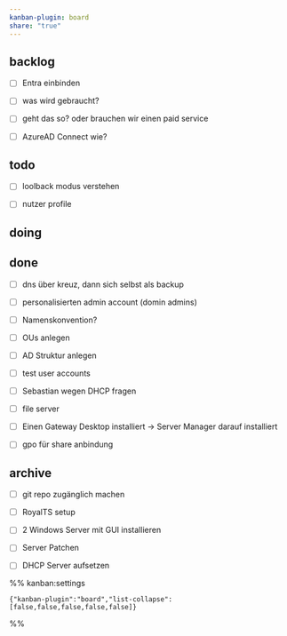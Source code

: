 ```yaml
---
kanban-plugin: board
share: "true"
---
```


## backlog

- [ ] Entra einbinden
- [ ] was wird gebraucht?
- [ ] geht das so? oder brauchen wir einen paid service
- [ ] AzureAD Connect wie?


## todo

- [ ] loolback modus verstehen
- [ ] nutzer profile


## doing



## done

- [ ] dns über kreuz, dann sich selbst als backup
- [ ] personalisierten admin account (domin admins)
- [ ] Namenskonvention?
- [ ] OUs anlegen
- [ ] AD Struktur anlegen
- [ ] test user accounts
- [ ] Sebastian wegen DHCP fragen
- [ ] file server
- [ ] Einen Gateway Desktop installiert -> Server Manager darauf installiert
- [ ] gpo für share anbindung


## archive

- [ ] git repo zugänglich machen
- [ ] RoyalTS setup
- [ ] 2 Windows Server mit GUI installieren
- [ ] Server Patchen
- [ ] DHCP Server aufsetzen




%% kanban:settings
```
{"kanban-plugin":"board","list-collapse":[false,false,false,false,false]}
```
%%